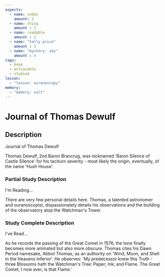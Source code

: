 ```yaml
---
aspects: 
  - name: codex
    amount: 1
  - name: thing
    amount : 1
  - name: readable
    amount : 1
  - name: "tally price"
    amount : 3
  - name: "mystery: sky"
    amount : 4
tags:
  - book
  - actionable
  - studied
lesson:
  - "lesson: ouranoscopy"
memory:
  - "memory: salt"
---
```


# Journal of Thomas Dewulf

## Description
Journal of Thomas Dewulf

Thomas Dewulf, 2nd Baron Brancrug, was nicknamed 'Baron Silence of Castle Silence' for his taciturn severity - most likely the origin, eventually, of the name 'Hush House'.
### Partial Study Description
I'm Reading...

There are very few personal details here. Thomas, a talented astronomer and ouranoscopist, dispassionately details his observations and the building of the observatory atop the Watchman's Tower.
### Study Complete Description
I've Read...

As he records the passing of the Great Comet in 1576, the tone finally becomes more animated but also more obscure. Thomas cites his Dawn Period namesake, Abbot Thomas, as an authority on 'Wind, Moon, and Shell in the Heavens Inferior'. He observes: 'My predecessor knew this Truth - three Blossoms hath the Watchman's Tree: Paper; Ink; and Flame. The Great Comet, I now aver, is that Flame.'